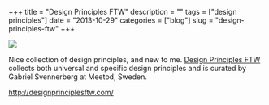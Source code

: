 +++
title = "Design Principles FTW"
description = ""
tags = ["design principles"]
date = "2013-10-29"
categories = ["blog"]
slug = "design-principles-ftw"
+++



  <div class="notebook-screenshot"><a href="http://designprinciplesftw.com/"><img src="//konigi.com/media/bluga/wt52703ec159e80_large.jpg"/></a></div><p>Nice collection of design principles, and new to me. <a href="http://designprinciplesftw.com/">Design Principles FTW</a> collects both universal and specific design principles and is curated by Gabriel Svennerberg at Meetod, Sweden.</p>

    
  <a href="http://designprinciplesftw.com/">http://designprinciplesftw.com/</a>

